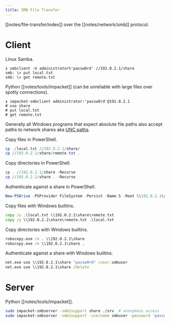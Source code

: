 ```yaml
---
title: SMB File Transfer
---
```


[[notes/file-transfer/index]] over the [[notes/network/smb]] protocol.

# Client

Linux Samba.

~~~
❯ smbclient -U administrator%'passw0rd' //192.0.2.1/share
smb: \> put local.txt
smb: \> get remote.txt
~~~

Python [[notes/tools/impacket]] (can be unreliable with large files over spotty connections).

~~~
❯ impacket-smbclient administrator:'passw0rd'@192.0.2.1
# use share
# put local.txt
# get remote.txt
~~~

Generally all Windows programs that expect absolute file paths also accept paths to network shares aka [UNC paths](https://learn.microsoft.com/en-us/dotnet/standard/io/file-path-formats#unc-paths).

Copy files in PowerShell.

~~~ powershell
cp ./local.txt //192.0.2.1/share/
cp //192.0.2.1/share/remote.txt .
~~~

Copy directories in PowerShell.

~~~ powershell
cp . //192.0.2.1/share -Recurse
cp //192.0.2.1/share . -Recurse
~~~

Authenticate against a share in PowerShell.

~~~ powershell
New-PSDrive -PSProvider FileSystem -Persist -Name S -Root \\192.0.2.1\share -Credential (New-Object System.Management.Automation.PsCredential('smbuser', (ConvertTo-SecureString 'passw0rd' -AsPlainText -Force)))
~~~

Copy files with Windows builtins.

~~~ bat
copy /y .\local.txt \\192.0.2.1\share\remote.txt
copy /y \\192.0.2.1\share\remote.txt .\local.txt
~~~

Copy directories with Windows builtins.

~~~ bat
robocopy.exe /e . \\192.0.2.1\share
robocopy.exe /e \\192.0.2.1\share .
~~~

Authenticate against a share with Windows builtins.

~~~ bat
net.exe use \\192.0.2.1\share "passw0rd" /user:smbuser
net.exe use \\192.0.2.1\share /delete
~~~

# Server

Python [[notes/tools/impacket]].

~~~ bash
sudo impacket-smbserver -smb2support share ./srv  # anonymous access
sudo impacket-smbserver -smb2support -username smbuser -password 'passw0rd' share ./srv
~~~
